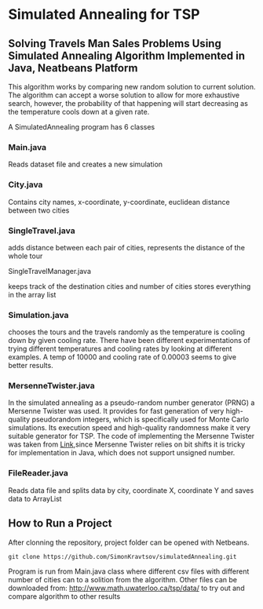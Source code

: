 # Simulated Annealing for TSP

## Solving Travels Man Sales Problems Using Simulated Annealing Algorithm Implemented in Java, Neatbeans Platform

This algorithm works by comparing new random solution to current solution. The algorithm can accept a worse solution to allow for more exhaustive search, however, the probability of that happening will start decreasing as the temperature cools down at a given rate.

A SimulatedAnnealing program has 6 classes

### Main.java

Reads dataset file and creates a new simulation

### City.java

Contains city names, x-coordinate, y-coordinate, euclidean distance between two cities

### SingleTravel.java

adds distance between each pair of cities, represents the distance of the whole tour

SingleTravelManager.java

keeps track of the destination cities and number of cities stores everything in the array list

### Simulation.java

chooses the tours and the travels randomly as the temperature is cooling down by given cooling rate. There have been different experimentations of trying different temperatures and cooling rates by looking at different examples. A temp of 10000 and cooling rate of 0.00003 seems to give better results.

### MersenneTwister.java

In the simulated annealing as a pseudo-random number generator (PRNG) a Mersenne Twister was used. It provides for fast generation of very high-quality pseudorandom integers, which is specifically used for Monte Carlo simulations. Its execution speed and high-quality randomness make it very suitable generator for TSP. The code of implementing the Mersenne Twister was taken from [Link](http://www.math.sci.hiroshima-u.ac.jp/~m-mat/MT/VERSIONS/JAVA/MTRandom.java),since Mersenne Twister relies on bit shifts it is tricky for implementation in Java, which does not support unsigned number.

### FileReader.java

Reads data file and splits data by city, coordinate X, coordinate Y and saves data to ArrayList

## How to Run a Project
After clonning the repository, project folder can be opened with Netbeans. 
```
git clone https://github.com/SimonKravtsov/simulatedAnnealing.git
```
Program is run from Main.java class where different csv files with different number of cities can to a solition from the 
algorithm. Other files can be downloaded from: http://www.math.uwaterloo.ca/tsp/data/ to try out and compare algorithm to 
other results
